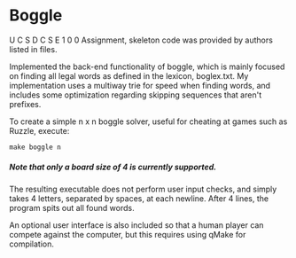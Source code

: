 # Boggle
U C S D C S E 1 0 0 Assignment, skeleton code was provided by authors listed in files.

Implemented the back-end functionality of boggle, which is mainly focused on finding all legal words 
as defined in the lexicon, boglex.txt. My implementation uses a multiway trie for speed when finding
words, and includes some optimization regarding skipping sequences that aren't prefixes.

To create a simple n x n boggle solver, useful for cheating at games such as Ruzzle, execute:  
```
make boggle n
```
##### Note that only a board size of 4 is currently supported.

The resulting executable does not perform user input checks, and simply takes 4 letters, separated
by spaces, at each newline. After 4 lines, the program spits out all found words.

An optional user interface is also included so that a human player can compete against the computer,
but this requires using qMake for compilation.
